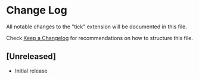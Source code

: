 # Change Log

All notable changes to the "tick" extension will be documented in this file.

Check [Keep a Changelog](http://keepachangelog.com/) for recommendations on how to structure this file.

## [Unreleased]

- Initial release